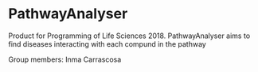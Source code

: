 # PathwayAnalyser
Product for Programming of Life Sciences 2018. PathwayAnalyser aims to find diseases interacting with each compund in the pathway
<p>Group members: Inma Carrascosa
</p>
